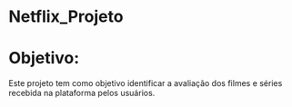 # Netflix_Projeto

# Objetivo:

Este projeto tem como objetivo identificar a avaliação dos filmes e séries recebida na plataforma pelos usuários.
